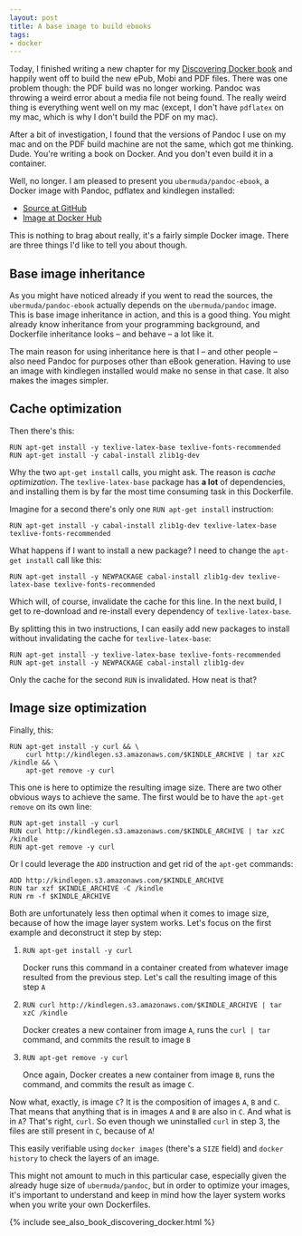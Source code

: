 ```yaml
---
layout: post
title: A base image to build ebooks
tags:
- docker
---
```


Today, I finished writing a new chapter for my [Discovering Docker book](https://geoffrey.io/books/discovering-docker.html) and happily went off to build the new ePub, Mobi and PDF files. There was one problem though: the PDF build was no longer working. Pandoc was throwing a weird error about a media file not being found. The really weird thing is everything went well on my mac (except, I don't have `pdflatex` on my mac, which is why I don't build the PDF on my mac).

After a bit of investigation, I found that the versions of Pandoc I use on my mac and on the PDF build machine are not the same, which got me thinking. Dude. You're writing a book on Docker. And you don't even build it in a container.

Well, no longer. I am pleased to present you `ubermuda/pandoc-ebook`, a Docker image with Pandoc, pdflatex and kindlegen installed:

* [Source at GitHub](https://github.com/ubermuda/dockerfiles/tree/master/pandoc-ebook)
* [Image at Docker Hub](https://registry.hub.docker.com/u/ubermuda/pandoc-ebook/)

This is nothing to brag about really, it's a fairly simple Docker image. There are three things I'd like to tell you about though.

## Base image inheritance

As you might have noticed already if you went to read the sources, the `ubermuda/pandoc-ebook` actually depends on the `ubermuda/pandoc` image. This is base image inheritance in action, and this is a good thing. You might already know inheritance from your programming background, and Dockerfile inheritance looks – and behave – a lot like it.

The main reason for using inheritance here is that I – and other people – also need Pandoc for purposes other than eBook generation. Having to use an image with kindlegen installed would make no sense in that case. It also makes the images simpler.

## Cache optimization

Then there's this:

    RUN apt-get install -y texlive-latex-base texlive-fonts-recommended
    RUN apt-get install -y cabal-install zlib1g-dev

Why the two `apt-get install` calls, you might ask. The reason is *cache optimization*. The `texlive-latex-base` package has **a lot** of dependencies, and installing them is by far the most time consuming task in this Dockerfile.

Imagine for a second there's only one `RUN apt-get install` instruction:

    RUN apt-get install -y cabal-install zlib1g-dev texlive-latex-base texlive-fonts-recommended

What happens if I want to install a new package? I need to change the `apt-get install` call like this:

    RUN apt-get install -y NEWPACKAGE cabal-install zlib1g-dev texlive-latex-base texlive-fonts-recommended

Which will, of course, invalidate the cache for this line. In the next build, I get to re-download and re-install every dependency of `texlive-latex-base`.

By splitting this in two instructions, I can easily add new packages to install without invalidating the cache for `texlive-latex-base`:

    RUN apt-get install -y texlive-latex-base texlive-fonts-recommended
    RUN apt-get install -y NEWPACKAGE cabal-install zlib1g-dev

Only the cache for the second `RUN` is invalidated. How neat is that?

## Image size optimization

Finally, this:

    RUN apt-get install -y curl && \
        curl http://kindlegen.s3.amazonaws.com/$KINDLE_ARCHIVE | tar xzC /kindle && \
        apt-get remove -y curl

This one is here to optimize the resulting image size. There are two other obvious ways to achieve the same. The first would be to have the `apt-get remove` on its own line:

    RUN apt-get install -y curl
    RUN curl http://kindlegen.s3.amazonaws.com/$KINDLE_ARCHIVE | tar xzC /kindle
    RUN apt-get remove -y curl

Or I could leverage the `ADD` instruction and get rid of the `apt-get` commands:

    ADD http://kindlegen.s3.amazonaws.com/$KINDLE_ARCHIVE
    RUN tar xzf $KINDLE_ARCHIVE -C /kindle
    RUN rm -f $KINDLE_ARCHIVE

Both are unfortunately less then optimal when it comes to image size, because of how the image layer system works. Let's focus on the first example and deconstruct it step by step:

1. `RUN apt-get install -y curl`
    
    Docker runs this command in a container created from whatever image resulted from the previous step. Let's call the 
    resulting image of this step `A`

2. `RUN curl http://kindlegen.s3.amazonaws.com/$KINDLE_ARCHIVE | tar xzC /kindle`
    
    Docker creates a new container from image `A`, runs the `curl | tar` command, and commits the result to image `B`

3. `RUN apt-get remove -y curl`

    Once again, Docker creates a new container from image `B`, runs the command, and commits the result as image `C`.

Now what, exactly, is image `C`? It is the composition of images `A`, `B` and `C`. That means that anything that is in images `A` and `B` are also in `C`. And what is in `A`? That's right, `curl`. So even though we uninstalled `curl` in step 3, the files are still present in `C`, because of `A`!

This easily verifiable using `docker images` (there's a `SIZE` field) and `docker history` to check the layers of an image.

This might not amount to much in this particular case, especially given the already huge size of `ubermuda/pandoc`, but in order to optimize your images, it's important to understand and keep in mind how the layer system works when you write your own Dockerfiles.

{% include see_also_book_discovering_docker.html %}